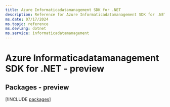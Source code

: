 ```yaml
---
title: Azure Informaticadatamanagement SDK for .NET
description: Reference for Azure Informaticadatamanagement SDK for .NET
ms.date: 07/17/2024
ms.topic: reference
ms.devlang: dotnet
ms.service: informaticadatamanagement
---
```

# Azure Informaticadatamanagement SDK for .NET - preview
## Packages - preview
[!INCLUDE [packages](informaticadatamanagement-index.md)]